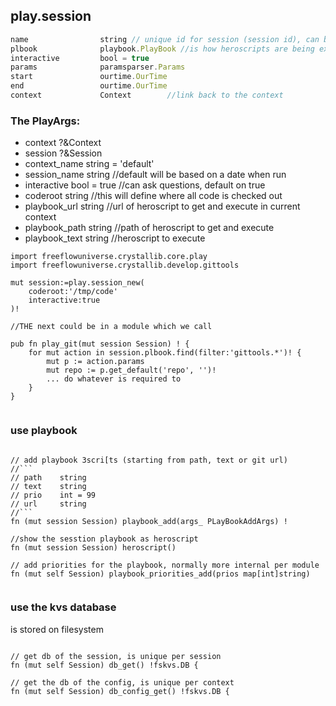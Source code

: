 ## play.session

```js
name                string // unique id for session (session id), can be more than one per context
plbook              playbook.PlayBook //is how heroscripts are being executed
interactive         bool = true
params              paramsparser.Params
start               ourtime.OurTime
end                 ourtime.OurTime
context             Context        //link back to the context
```

### **The PlayArgs:**

- context             ?&Context   
- session             ?&Session   
- context_name        string = 'default'
- session_name        string        //default will be based on a date when run
- interactive         bool = true   //can ask questions, default on true
- coderoot            string        //this will define where all code is checked out
- playbook_url        string        //url of heroscript to get and execute in current context
- playbook_path       string        //path of heroscript to get and execute
- playbook_text       string        //heroscript to execute

```golang
import freeflowuniverse.crystallib.core.play
import freeflowuniverse.crystallib.develop.gittools

mut session:=play.session_new(
    coderoot:'/tmp/code'
    interactive:true
)!

//THE next could be in a module which we call

pub fn play_git(mut session Session) ! {
	for mut action in session.plbook.find(filter:'gittools.*')! {
		mut p := action.params
		mut repo := p.get_default('repo', '')!
        ... do whatever is required to 
	}
}


```


### use playbook

```golang

// add playbook 3scri[ts (starting from path, text or git url)
//```
// path    string
// text    string
// prio    int = 99
// url     string
//```	
fn (mut session Session) playbook_add(args_ PLayBookAddArgs) !

//show the sesstion playbook as heroscript
fn (mut session Session) heroscript()

// add priorities for the playbook, normally more internal per module
fn (mut self Session) playbook_priorities_add(prios map[int]string)


```

### use the kvs database

is stored on filesystem

```golang

// get db of the session, is unique per session
fn (mut self Session) db_get() !fskvs.DB {

// get the db of the config, is unique per context
fn (mut self Session) db_config_get() !fskvs.DB {

```